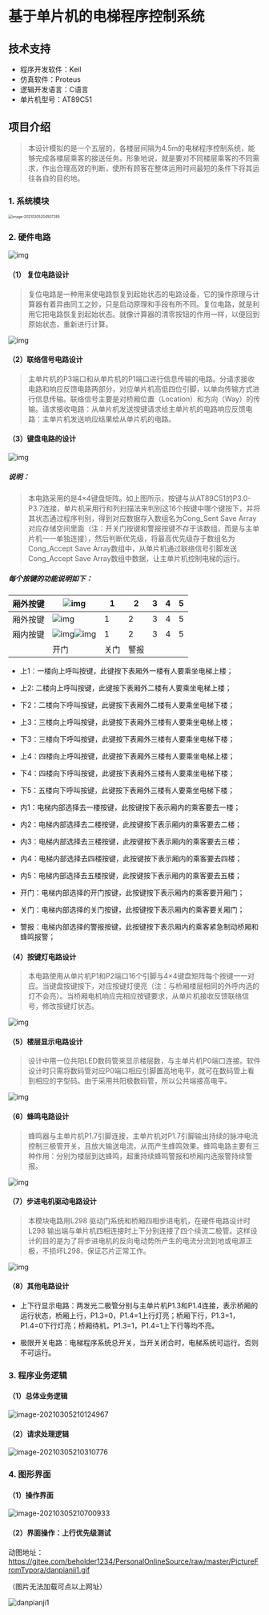 # 基于单片机的电梯程序控制系统

## 技术支持

- 程序开发软件：Keil
- 仿真软件：Proteus
- 逻辑开发语言：C语言
- 单片机型号：AT89C51

## 项目介绍

>  本设计模拟的是一个五层的，各楼层间隔为4.5m的电梯程序控制系统，能够完成各楼层乘客的接送任务。形象地说，就是要对不同楼层乘客的不同需求，作出合理高效的判断，使所有顾客在整体运用时间最短的条件下将其运往各自的目的地。

### 1. 系统模块

<img src="https://gitee.com/beholder1234/PersonalOnlineSource/raw/master/PictureFromTypora/image-20210305204507285.png" alt="image-20210305204507285" style="zoom:50%;" />

### 2. 硬件电路

![img](https://gitee.com/beholder1234/PersonalOnlineSource/raw/master/PictureFromTypora/wps1.jpg)

#### （1） 复位电路设计

> 复位电路是一种用来使电路恢复到起始状态的电路设备，它的操作原理与计算器有着异曲同工之妙，只是启动原理和手段有所不同。复位电路，就是利用它把电路恢复到起始状态。就像计算器的清零按钮的作用一样，以便回到原始状态，重新进行计算。

![img](https://gitee.com/beholder1234/PersonalOnlineSource/raw/master/PictureFromTypora/wps2.jpg)

#### （2）联络信号电路设计

> 主单片机的P3端口和从单片机的P1端口进行信息传输的电路。分请求接收电路和响应反馈电路两部分，对应单片机高低四位引脚，以单向传输方式进行信息传输。联络信号主要是对桥厢位置（Location）和方向（Way）的传输。请求接收电路：从单片机发送按键请求给主单片机的电路响应反馈电路：主单片机发送响应结果给从单片机的电路。

#### （3）键盘电路的设计

![img](https://gitee.com/beholder1234/PersonalOnlineSource/raw/master/PictureFromTypora/wps3.jpg)

##### 说明：

> 本电路采用的是4×4键盘矩阵。如上图所示，按键与从AT89C51的P3.0-P3.7连接，单片机采用行和列扫描法来判别这16个按键中哪个键按下，并将其状态通过程序判别，得到对应数据存入数组名为Cong_Sent Save Array对应存储空间里面（注：开关门按键和警报按键不存于该数组，而是与主单片机一一单独连接），然后判断优先级，将最高优先级存于数组名为Cong_Accept Save Array数组中，从单片机通过联络信号引脚发送Cong_Accept Save Array数组中数据，让主单片机控制电梯的运行。

##### 每个按键的功能说明如下：

| 厢外按键 | ![img](https://gitee.com/beholder1234/PersonalOnlineSource/raw/master/PictureFromTypora/wps8.png) | 1    | 2    | 3    | 4    | 5    |
| -------- | ------------------------------------------------------------ | ---- | ---- | ---- | ---- | ---- |
| 厢外按键 | ![img](https://gitee.com/beholder1234/PersonalOnlineSource/raw/master/PictureFromTypora/wps9.png) | 1    | 2    | 3    | 4    | 5    |
| 厢内按键 | ![img](https://gitee.com/beholder1234/PersonalOnlineSource/raw/master/PictureFromTypora/wps10.png)![img](https://gitee.com/beholder1234/PersonalOnlineSource/raw/master/PictureFromTypora/wps11.png) | 1    | 2    | 3    | 4    | 5    |
|          | 开门                                                         | 关门 | 警报 |      |      |      |

- 上1：一楼向上呼叫按键，此键按下表厢外一楼有人要乘坐电梯上楼；
- 上2: 二楼向上呼叫按键，此键按下表厢外二楼有人要乘坐电梯上楼；
- 下2：二楼向下呼叫按键，此键按下表厢外二楼有人要乘坐电梯下楼；
- 上3：三楼向上呼叫按键，此键按下表厢外三楼有人要乘坐电梯上楼；
- 下3：三楼向下呼叫按键，此键按下表厢外三楼有人要乘坐电梯下楼；

- 上4：四楼向上呼叫按键，此键按下表厢外三楼有人要乘坐电梯上楼；

- 下4：四楼向下呼叫按键，此键按下表厢外三楼有人要乘坐电梯下楼；

- 下5：五楼向下呼叫按键，此键按下表厢外三楼有人要乘坐电梯下楼；

- 内1：电梯内部选择去一楼按键，此按键按下表示厢内的乘客要去一楼；

- 内2：电梯内部选择去二楼按键，此按键按下表示厢内的乘客要去二楼；

- 内3：电梯内部选择去三楼按键，此按键按下表示厢内的乘客要去三楼；

- 内4：电梯内部选择去四楼按键，此按键按下表示厢内的乘客要去四楼；

- 内5：电梯内部选择去五楼按键，此按键按下表示厢内的乘客要去五楼；

- 开门：电梯内部选择的开门按键，此按键按下表示厢内的乘客要开厢门；

- 关门：电梯内部选择的关门按键，此按键按下表示厢内的乘客要关厢门；

- 警报：电梯内部选择的警报按键，此按键按下表示厢内的乘客紧急制动桥厢和蜂鸣报警；



#### （4）按键灯电路设计

> 本电路使用从单片机P1和P2端口16个引脚与4×4键盘矩阵每个按键一一对应。当键盘按键按下，对应按键灯便亮（注：与桥厢楼层相同的外呼内选的灯不会亮）。当桥厢电机响应完相应按键要求，从单片机接收反馈联络信号，修改按键灯状态。

![img](https://gitee.com/beholder1234/PersonalOnlineSource/raw/master/PictureFromTypora/wps12.jpg)



#### （5）楼层显示电路设计

> 设计中用一位共阳LED数码管来显示楼层数，与主单片机P0端口连接。软件设计时只需将数码管对应P0端口相应引脚置高地电平，就可在数码管上看到相应的字型码。由于采用共阳极数码管，所以公共端接高电平。

![img](https://gitee.com/beholder1234/PersonalOnlineSource/raw/master/PictureFromTypora/wps13.jpg)

#### （6）蜂鸣电路设计

> 蜂鸣器与主单片机P1.7引脚连接，主单片机对P1.7引脚输出持续的脉冲电流控制三极管开关，且放大输送电流，从而产生蜂鸣效果。蜂鸣电路主要有三种作用：分别为楼层到达蜂鸣，超重持续蜂鸣警报和桥厢内选报警持续警报。

![img](https://gitee.com/beholder1234/PersonalOnlineSource/raw/master/PictureFromTypora/wps14.jpg)

#### （7）步进电机驱动电路设计

> 本模块电路用L298 驱动门系统和桥厢四相步进电机，在硬件电路设计时L298 输出端与单片机四相连接时上下分别连接了四个续流二极管。这样设计的目的是为了将步进电机的反向电动势所产生的电流分流到地或电源正极，不损坏L298，保证芯片正常工作。

![img](https://gitee.com/beholder1234/PersonalOnlineSource/raw/master/PictureFromTypora/wps15.jpg)

#### （8）其他电路设计

- 上下行显示电路：两发光二极管分别与主单片机P1.3和P1.4连接，表示桥厢的运行状态，桥厢上行，P1.3=0，P1.4=1上行灯亮；桥厢下行，P1.3=1，P1.4=0下行灯亮；桥厢待机，P1.3=1，P1.4=1上下行等均不亮。

- 极限开关电路：电梯程序系统总开关，当开关闭合时，电梯系统可运行。否则不可运行。



### 3. 程序业务逻辑

#### （1）总体业务逻辑

![image-20210305210124967](https://gitee.com/beholder1234/PersonalOnlineSource/raw/master/PictureFromTypora/image-20210305210124967.png)

#### （2）请求处理逻辑

![image-20210305210310776](https://gitee.com/beholder1234/PersonalOnlineSource/raw/master/PictureFromTypora/image-20210305210310776.png)

###  4. 图形界面

#### （1）操作界面

![image-20210305210700933](https://gitee.com/beholder1234/PersonalOnlineSource/raw/master/PictureFromTypora/image-20210305210700933.png)

#### （2）界面操作：上行优先级测试

动图地址：https://gitee.com/beholder1234/PersonalOnlineSource/raw/master/PictureFromTypora/danpianji1.gif

（图片无法加载可点以上网址）

![danpianji1](https://gitee.com/beholder1234/PersonalOnlineSource/raw/master/PictureFromTypora/danpianji1.gif)

